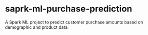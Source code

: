 # saprk-ml-purchase-prediction
A Spark ML project to predict customer purchase amounts based on demographic and product data.
